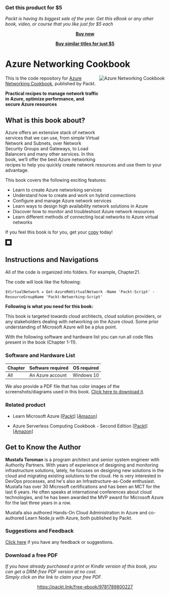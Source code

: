 
### Get this product for $5

<i>Packt is having its biggest sale of the year. Get this eBook or any other book, video, or course that you like just for $5 each</i>


<b><p align='center'>[Buy now](https://packt.link/9781789800227)</p></b>


<b><p align='center'>[Buy similar titles for just $5](https://subscription.packtpub.com/search)</p></b>


# Azure Networking Cookbook

<a href="https://prod.packtpub.com/virtualization-and-cloud/azure-networking-cookbook?utm_source=github&utm_medium=repository&utm_campaign=9781789800227"><img src="https://prod.packtpub.com/media/catalog/product/cache/a22c7d190d97ca25f5f1089471ab8502/b/1/b12587_mockupcover.png" alt="Azure Networking Cookbook" height="256px" align="right"></a>

This is the code repository for [Azure Networking Cookbook](https://prod.packtpub.com/virtualization-and-cloud/azure-networking-cookbook?utm_source=github&utm_medium=repository&utm_campaign=9781789800227), published by Packt.

**Practical recipes to manage network traffic in Azure, optimize performance, and secure Azure resources**

## What is this book about?
Azure offers an extensive stack of network services that we can use, from simple Virtual Network and Subnets, over Network Security Groups and Gateways, to Load Balancers and many other services. In this book, we’ll offer the best Azure networking recipes to help you quickly create network resources and use them to your advantage.

This book covers the following exciting features:
* Learn to create Azure networking services
* Understand how to create and work on hybrid connections
* Configure and manage Azure network services
* Learn ways to design high availability network solutions in Azure
* Discover how to monitor and troubleshoot Azure network resources
* Learn different methods of connecting local networks to Azure virtual networks

If you feel this book is for you, get your [copy](https://www.amazon.com/dp/1789130662) today!

<a href="https://www.packtpub.com/?utm_source=github&utm_medium=banner&utm_campaign=GitHubBanner"><img src="https://raw.githubusercontent.com/PacktPublishing/GitHub/master/GitHub.png" 
alt="https://www.packtpub.com/" border="5" /></a>


## Instructions and Navigations
All of the code is organized into folders. For example, Chapter21.

The code will look like the following:
```
$VirtualNetwork = Get-AzureRmVirtualNetwork -Name 'Packt-Script' -ResourceGroupName 'Packt-Networking-Script'
```

**Following is what you need for this book:**

This book is targeted towards cloud architects, cloud solution providers, or any stakeholders dealing with networking on the Azure cloud. Some prior understanding of Microsoft Azure will be a plus point.

With the following software and hardware list you can run all code files present in the book (Chapter 1-11).

### Software and Hardware List

| Chapter  | Software required                   | OS required                        |
| -------- | ------------------------------------| -----------------------------------|
| All      | An Azure account                    | Windows 10                         |

We also provide a PDF file that has color images of the screenshots/diagrams used in this book. [Click here to download it](https://www.packtpub.com/sites/default/files/downloads/9781789800227_ColorImages.pdf).


### Related product <Other books you may enjoy>
* Learn Microsoft Azure [[Packt]](https://prod.packtpub.com/virtualization-and-cloud/learn-microsoft-azure?utm_source=github&utm_medium=repository&utm_campaign=9781789617580) [[Amazon]](https://www.amazon.com/dp/1789617588)
  
* Azure Serverless Computing Cookbook - Second Edition [[Packt]](https://prod.packtpub.com/virtualization-and-cloud/azure-serverless-computing-cookbook-second-edition?utm_source=github&utm_medium=repository&utm_campaign=9781789615265) [[Amazon]](https://www.amazon.com/dp/1789615267)


## Get to Know the Author
**Mustafa Toroman** is a program architect and senior system engineer with Authority Partners. With years of experience of designing and monitoring infrastructure solutions, lately, he focuses on designing new solutions in the cloud and migrating existing solutions to the cloud. He is very interested in DevOps processes, and he's also an Infrastructure-as-Code enthusiast. Mustafa has over 30 Microsoft certifications and has been an MCT for the last 6 years. He often speaks at international conferences about cloud technologies, and he has been awarded the MVP award for Microsoft Azure for the last three years in a row.

Mustafa also authored Hands-On Cloud Administration in Azure and co-authored Learn Node.js with Azure, both published by Packt.


### Suggestions and Feedback
[Click here](https://docs.google.com/forms/d/e/1FAIpQLSdy7dATC6QmEL81FIUuymZ0Wy9vH1jHkvpY57OiMeKGqib_Ow/viewform) if you have any feedback or suggestions.

### Download a free PDF

 <i>If you have already purchased a print or Kindle version of this book, you can get a DRM-free PDF version at no cost.<br>Simply click on the link to claim your free PDF.</i>
<p align="center"> <a href="https://packt.link/free-ebook/9781789800227">https://packt.link/free-ebook/9781789800227 </a> </p>